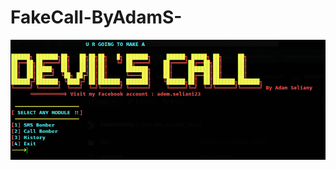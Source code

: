 # FakeCall-ByAdamS-
![alt text](https://github.com/AdamSeliany/FakeCall-ByAdamS-/blob/[branch]/Capture.PNG?raw=true)
